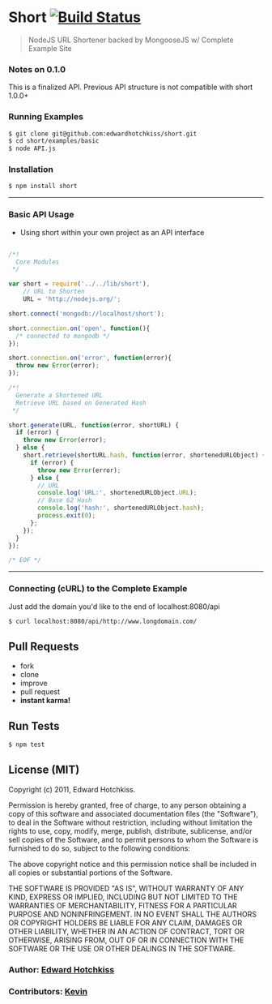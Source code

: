 
# Short [![Build Status](https://secure.travis-ci.org/edwardhotchkiss/short.png)](http://travis-ci.org/edwardhotchkiss/short)

> NodeJS URL Shortener backed by MongooseJS w/ Complete Example Site

### Notes on 0.1.0

  This is a finalized API. Previous API structure is not compatible with short 1.0.0+

### Running Examples

```bash
$ git clone git@github.com:edwardhotchkiss/short.git
$ cd short/examples/basic
$ node API.js
```

### Installation

```bash
$ npm install short
```
***

### Basic API Usage

* Using short within your own project as an API interface

```javascript

/*!
  Core Modules
 */

var short = require('../../lib/short'),
    // URL to Shorten
    URL = 'http://nodejs.org/';

short.connect('mongodb://localhost/short');

short.connection.on('open', function(){
  /* connected to mongodb */
});

short.connection.on('error', function(error){
  throw new Error(error);
});

/*!
  Generate a Shortened URL
  Retrieve URL based on Generated Hash
 */

short.generate(URL, function(error, shortURL) {
  if (error) {
    throw new Error(error);
  } else {
    short.retrieve(shortURL.hash, function(error, shortenedURLObject) {
      if (error) {
        throw new Error(error);
      } else {
        // URL
        console.log('URL:', shortenedURLObject.URL);
        // Base 62 Hash
        console.log('hash:', shortenedURLObject.hash);
        process.exit(0);
      };
    });
  }
});

/* EOF */
```
***

### Connecting (cURL) to the Complete Example

Just add the domain you'd like to the end of localhost:8080/api

```bash
$ curl localhost:8080/api/http://www.longdomain.com/
```

## Pull Requests

  * fork
  * clone
  * improve
  * pull request
  * **instant karma!**

## Run Tests

``` bash
$ npm test
```

## License (MIT)

Copyright (c) 2011, Edward Hotchkiss.

Permission is hereby granted, free of charge, to any person obtaining
a copy of this software and associated documentation files (the
"Software"), to deal in the Software without restriction, including
without limitation the rights to use, copy, modify, merge, publish,
distribute, sublicense, and/or sell copies of the Software, and to
permit persons to whom the Software is furnished to do so, subject to
the following conditions:

The above copyright notice and this permission notice shall be
included in all copies or substantial portions of the Software.

THE SOFTWARE IS PROVIDED "AS IS", WITHOUT WARRANTY OF ANY KIND,
EXPRESS OR IMPLIED, INCLUDING BUT NOT LIMITED TO THE WARRANTIES OF
MERCHANTABILITY, FITNESS FOR A PARTICULAR PURPOSE AND
NONINFRINGEMENT. IN NO EVENT SHALL THE AUTHORS OR COPYRIGHT HOLDERS BE
LIABLE FOR ANY CLAIM, DAMAGES OR OTHER LIABILITY, WHETHER IN AN ACTION
OF CONTRACT, TORT OR OTHERWISE, ARISING FROM, OUT OF OR IN CONNECTION
WITH THE SOFTWARE OR THE USE OR OTHER DEALINGS IN THE SOFTWARE.

### Author: [Edward Hotchkiss][0]
### Contributors: [Kevin][1]

[0]: http://ingklabs.com/
[1]: http://github.com/thinkroth/
